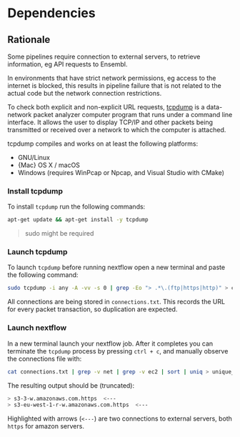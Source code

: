 # Dependencies

## Rationale

Some pipelines require connection to external servers, to retrieve information, eg API requests to Ensembl.

In environments that have strict network permissions, eg access to the internet is blocked, this results in pipeline failure that is not related to the actual code but the network connection restrictions.

To check both explicit and non-explicit URL requests, [tcpdump](https://github.com/the-tcpdump-group/tcpdump) is a data-network packet analyzer computer program that runs under a command line interface. It allows the user to display TCP/IP and other packets being transmitted or received over a network to which the computer is attached.

tcpdump compiles and works on at least the following platforms:

- GNU/Linux
- {Mac} OS X / macOS
- Windows (requires WinPcap or Npcap, and Visual Studio with CMake)

### Install tcpdump

To install `tcpdump` run the following commands:

```bash
apt-get update && apt-get install -y tcpdump
```

> sudo might be required

### Launch tcpdump

To launch `tcpdump` before running nextflow open a new terminal and paste
the following command:

```bash
sudo tcpdump -i any -A -vv -s 0 | grep -Eo "> .*\.(ftp|https|http)" > connections.txt
```

All connections are being stored in `connections.txt`. This records the
URL for every packet transaction, so duplication are expected.

### Launch nextflow

In a new terminal launch your nextflow job. After it completes you can terminate the `tcpdump` process by pressing `ctrl + c`, and manually observe the connections file with:

```bash
cat connections.txt | grep -v net | grep -v ec2 | sort | uniq > unique_connections.txt
```

The resulting output should be (truncated):

```bash
> s3-3-w.amazonaws.com.https  <---
> s3-eu-west-1-r-w.amazonaws.com.https  <---
```

Highlighted with arrows (`<---`) are two connections to external servers, both `https` for amazon servers.
